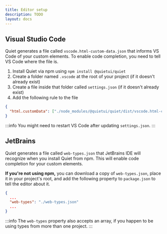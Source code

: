 ```yaml
---
title: Editor setup
description: TODO
layout: docs
---
```



## Visual Studio Code

Quiet generates a file called `vscode.html-custom-data.json` that informs VS Code of your custom elements. To enable code completion, you need to tell VS Code where the file is.

1. Install Quiet via npm using `npm install @quietui/quiet`
2. Create a folder named `.vscode` at the root of your project (if it doesn't already exist)
3. Create a file inside that folder called `settings.json` (if it doesn't already exist)
4. Add the following rule to the file

```json
{
  "html.customData": ["./node_modules/@quietui/quiet/dist/vscode.html-custom-data.json"]
}
```

:::info
You might need to restart VS Code after updating `settings.json`.
:::


## JetBrains

Quiet generates a file called `web-types.json` that JetBrains IDE will recognize when you install Quiet from npm. This will enable code completion for your custom elements.

**If you're not using npm,** you can download a copy of `web-types.json`, place it in your project's root, and add the following property to `package.json` to tell the editor about it.

```json
{
  ...
  "web-types": "./web-types.json"
  ...
}
```

:::info
The `web-types` property also accepts an array, if you happen to be using types from more than one project.
:::
